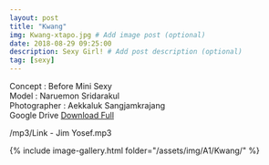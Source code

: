 ```yaml
---
layout: post
title: "Kwang"
img: Kwang-xtapo.jpg # Add image post (optional)
date: 2018-08-29 09:25:00
description: Sexy Girl! # Add post description (optional)
tag: [sexy]
---
```

Concept : Before Mini Sexy  
Model : Naruemon Sridarakul  
Photographer : Aekkaluk Sangjamkrajang  
Google Drive [Download Full](http://gestyy.com/e0HAfl)     

/mp3/Link - Jim Yosef.mp3

{% include image-gallery.html folder="/assets/img/A1/Kwang/" %}
